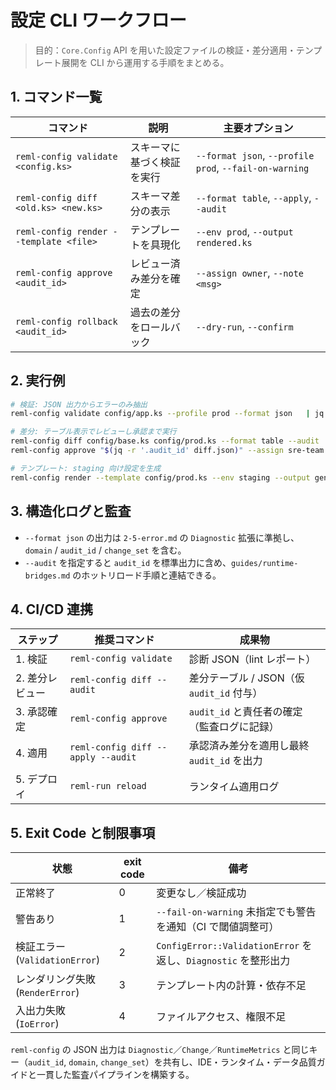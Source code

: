 # 設定 CLI ワークフロー

> 目的：`Core.Config` API を用いた設定ファイルの検証・差分適用・テンプレート展開を CLI から運用する手順をまとめる。

## 1. コマンド一覧

| コマンド | 説明 | 主要オプション |
| --- | --- | --- |
| `reml-config validate <config.ks>` | スキーマに基づく検証を実行 | `--format json`, `--profile prod`, `--fail-on-warning` |
| `reml-config diff <old.ks> <new.ks>` | スキーマ差分の表示 | `--format table`, `--apply`, `--audit` |
| `reml-config render --template <file>` | テンプレートを具現化 | `--env prod`, `--output rendered.ks` |
| `reml-config approve <audit_id>` | レビュー済み差分を確定 | `--assign owner`, `--note <msg>` |
| `reml-config rollback <audit_id>` | 過去の差分をロールバック | `--dry-run`, `--confirm` |

## 2. 実行例

```bash
# 検証: JSON 出力からエラーのみ抽出
reml-config validate config/app.ks --profile prod --format json   | jq '.diagnostics[] | {code, message, audit_id}'

# 差分: テーブル表示でレビューし承認まで実行
reml-config diff config/base.ks config/prod.ks --format table --audit | tee diff.json
reml-config approve "$(jq -r '.audit_id' diff.json)" --assign sre-team --note "prod rollout"

# テンプレート: staging 向け設定を生成
reml-config render --template config/prod.ks --env staging --output generated/staging.ks
```

## 3. 構造化ログと監査

- `--format json` の出力は `2-5-error.md` の `Diagnostic` 拡張に準拠し、`domain` / `audit_id` / `change_set` を含む。
- `--audit` を指定すると `audit_id` を標準出力に含め、`guides/runtime-bridges.md` のホットリロード手順と連結できる。

## 4. CI/CD 連携

| ステップ | 推奨コマンド | 成果物 |
| --- | --- | --- |
| 1. 検証 | `reml-config validate` | 診断 JSON（lint レポート） |
| 2. 差分レビュー | `reml-config diff --audit` | 差分テーブル / JSON（仮 `audit_id` 付与） |
| 3. 承認確定 | `reml-config approve` | `audit_id` と責任者の確定（監査ログに記録） |
| 4. 適用 | `reml-config diff --apply --audit` | 承認済み差分を適用し最終 `audit_id` を出力 |
| 5. デプロイ | `reml-run reload` | ランタイム適用ログ |

## 5. Exit Code と制限事項

| 状態 | exit code | 備考 |
| --- | --- | --- |
| 正常終了 | 0 | 変更なし／検証成功 |
| 警告あり | 1 | `--fail-on-warning` 未指定でも警告を通知（CI で閾値調整可） |
| 検証エラー (`ValidationError`) | 2 | `ConfigError::ValidationError` を返し、`Diagnostic` を整形出力 |
| レンダリング失敗 (`RenderError`) | 3 | テンプレート内の計算・依存不足 |
| 入出力失敗 (`IoError`) | 4 | ファイルアクセス、権限不足 |

`reml-config` の JSON 出力は `Diagnostic`／`Change`／`RuntimeMetrics` と同じキー（`audit_id`, `domain`, `change_set`）を共有し、IDE・ランタイム・データ品質ガイドと一貫した監査パイプラインを構築する。
